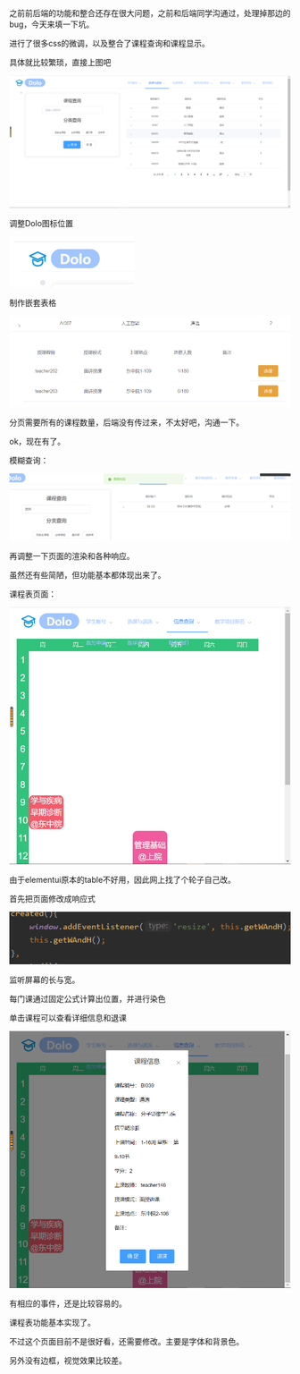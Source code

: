 之前前后端的功能和整合还存在很大问题，之前和后端同学沟通过，处理掉那边的bug，今天来填一下坑。

进行了很多css的微调，以及整合了课程查询和课程显示。

具体就比较繁琐，直接上图吧

![image-20200727164403263](填波坑.assets/image-20200727164403263.png)

调整Dolo图标位置

![image-20200727164424402](填波坑.assets/image-20200727164424402.png)

制作嵌套表格

![image-20200727164418484](填波坑.assets/image-20200727164418484.png)

分页需要所有的课程数量，后端没有传过来，不太好吧，沟通一下。

ok，现在有了。

模糊查询：

![image-20200727164651581](填波坑.assets/image-20200727164651581.png)



再调整一下页面的渲染和各种响应。

虽然还有些简陋，但功能基本都体现出来了。

课程表页面：

![image-20200727164920393](填波坑.assets/image-20200727164920393.png)

由于elementui原本的table不好用，因此网上找了个轮子自己改。

首先把页面修改成响应式

![image-20200727165017225](填波坑.assets/image-20200727165017225.png)

监听屏幕的长与宽。

每门课通过固定公式计算出位置，并进行染色

单击课程可以查看详细信息和退课

![image-20200727165127024](填波坑.assets/image-20200727165127024.png)

有相应的事件，还是比较容易的。

课程表功能基本实现了。

不过这个页面目前不是很好看，还需要修改。主要是字体和背景色。

另外没有边框，视觉效果比较差。